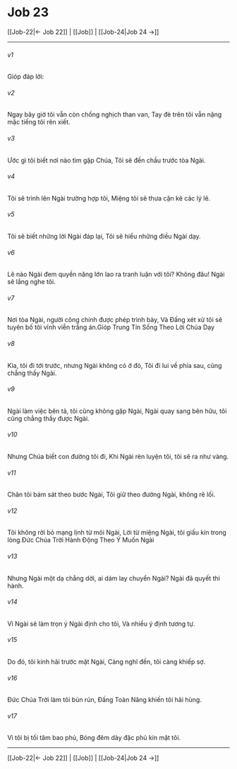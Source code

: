# Job 23

[[Job-22|← Job 22]] | [[Job]] | [[Job-24|Job 24 →]]
***



###### v1 
Gióp đáp lời: 

###### v2 
Ngay bây giờ tôi vẫn còn chống nghịch than van, Tay đè trên tôi vẫn nặng mặc tiếng tôi rên xiết. 

###### v3 
Ước gì tôi biết nơi nào tìm gặp Chúa, Tôi sẽ đến chầu trước tòa Ngài. 

###### v4 
Tôi sẽ trình lên Ngài trường hợp tôi, Miệng tôi sẽ thưa cặn kẽ các lý lẽ. 

###### v5 
Tôi sẽ biết những lời Ngài đáp lại, Tôi sẽ hiểu những điều Ngài dạy. 

###### v6 
Lẽ nào Ngài đem quyền năng lớn lao ra tranh luận với tôi? Không đâu! Ngài sẽ lắng nghe tôi. 

###### v7 
Nơi tòa Ngài, người công chính được phép trình bày, Và Đấng xét xử tôi sẽ tuyên bố tôi vĩnh viễn trắng án.Gióp Trung Tín Sống Theo Lời Chúa Dạy 

###### v8 
Kìa, tôi đi tới trước, nhưng Ngài không có ở đó, Tôi đi lui về phía sau, cũng chẳng thấy Ngài. 

###### v9 
Ngài làm việc bên tả, tôi cũng không gặp Ngài, Ngài quay sang bên hữu, tôi cũng chẳng thấy được Ngài. 

###### v10 
Nhưng Chúa biết con đường tôi đi, Khi Ngài rèn luyện tôi, tôi sẽ ra như vàng. 

###### v11 
Chân tôi bám sát theo bước Ngài, Tôi giữ theo đường Ngài, không rẽ lối. 

###### v12 
Tôi không rời bỏ mạng lịnh từ môi Ngài, Lời từ miệng Ngài, tôi giấu kín trong lòng.Đức Chúa Trời Hành Động Theo Ý Muốn Ngài 

###### v13 
Nhưng Ngài một dạ chẳng dời, ai dám lay chuyển Ngài? Ngài đã quyết thi hành. 

###### v14 
Vì Ngài sẽ làm trọn ý Ngài định cho tôi, Và nhiều ý định tương tự. 

###### v15 
Do đó, tôi kinh hãi trước mặt Ngài, Càng nghĩ đến, tôi càng khiếp sợ. 

###### v16 
Đức Chúa Trời làm tôi bủn rủn, Đấng Toàn Năng khiến tôi hãi hùng. 

###### v17 
Vì tôi bị tối tăm bao phủ, Bóng đêm dày đặc phủ kín mặt tôi.

***
[[Job-22|← Job 22]] | [[Job]] | [[Job-24|Job 24 →]]
